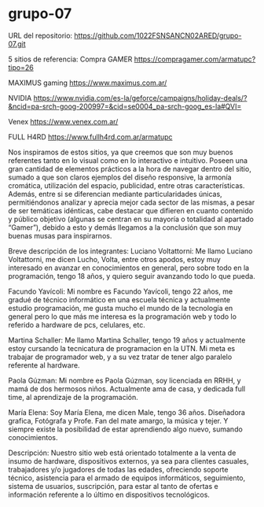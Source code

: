 # grupo-07

URL del repositorio: https://github.com/1022FSNSANCN02ARED/grupo-07.git

5 sitios de referencia:
Compra GAMER
https://compragamer.com/armatupc?tipo=26

MAXIMUS gaming
https://www.maximus.com.ar/

NVIDIA
https://www.nvidia.com/es-la/geforce/campaigns/holiday-deals/?&ncid=pa-srch-goog-200997=&cid=se0004_pa-srch-goog_es-la#QVI=

Venex
https://www.venex.com.ar/

FULL H4RD
https://www.fullh4rd.com.ar/armatupc

Nos inspiramos de estos sitios, ya que creemos que son muy buenos referentes tanto en lo visual como en lo interactivo e intuitivo. Poseen una gran cantidad de elementos prácticos a la hora de navegar dentro del sitio, sumado a que son claros ejemplos del diseño responsive, la armonía cromática, utilización del espacio, publicidad, entre otras características.
Además, entre si se diferencian mediante particularidades únicas, permitiéndonos analizar y aprecia mejor cada sector de las mismas, a pesar de ser temáticas idénticas, cabe destacar que difieren en cuanto contenido y público objetivo (algunas se centran en su mayoría o totalidad al apartado “Gamer”), debido a esto y demás llegamos a la conclusión que son muy buenas musas para inspirarnos.

Breve descripción de los integrantes:
Luciano Voltattorni: Me llamo Luciano Voltattorni, me dicen Lucho, Volta, entre otros apodos, estoy muy interesado en avanzar en conocimientos en general, pero sobre todo en la programación, tengo 18 años, y quiero seguir avanzando todo lo que pueda.

Facundo Yavícoli: Mi nombre es Facundo Yavícoli, tengo 22 años, me gradué de técnico informático en una escuela técnica y actualmente estudio programación, me gusta mucho el mundo de la tecnología en general pero lo que más me interesa es la programación web y todo lo referido a hardware de pcs, celulares, etc.

Martina Schaller: Me llamo Martina Schaller, tengo 19 años y actualmente estoy cursando la tecnicatura de programacion en la UTN. Mi meta es trabajar de programador web, y a su vez tratar de tener algo paralelo referente al hardware.

Paola Gúzman: Mi nombre es Paola Gúzman, soy licenciada en RRHH, y mamá de dos hermosos niños. Actualmente ama de casa, y dedicada full time, al aprendizaje de la programación.

María Elena: Soy María Elena, me dicen Male, tengo 36 años. Diseñadora grafica, Fotógrafa y Profe. Fan del mate amargo, la música y tejer. Y siempre existe la posibilidad de estar aprendiendo algo nuevo, sumando conocimientos.

Descripción:
Nuestro sitio web está orientado totalmente a la venta de insumo de hardware, dispositivos externos, ya sea para clientes casuales, trabajadores y/o jugadores de todas las edades, ofreciendo soporte técnico, asistencia para el armado de equipos informáticos, seguimiento, sistema de usuarios, suscripción, para estar al tanto de ofertas e información referente a lo último en dispositivos tecnológicos.

